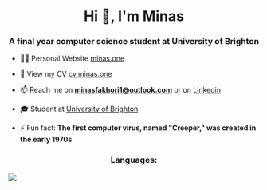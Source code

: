 <h1 align="center">Hi 👋, I'm Minas</h1>
<h3 align="center">A final year computer science student at University of Brighton</h3>







- 👨‍💻 Personal Website [minas.one](https://minas.one)

- 📄 View my CV [cv.minas.one](https://cv.minas.one) 

- 📫 Reach me on **minasfakhori1@outlook.com** or on [Linkedin](https://www.linkedin.com/in/minas-fakhori)

- 🎓 Student at [University of Brighton](https://www.brighton.ac.uk/index.aspx)

- ⚡ Fun fact: **The first computer virus, named "Creeper," was created in the early 1970s** 


<h3 align="center" >Languages:</h3>

<img align="center" src="https://skillicons.dev/icons?i=java,python,php,c,bash,js,html,css"/>
